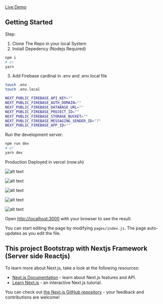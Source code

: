 [Live Demo](ttps://photocrop.now.sh)

## Getting Started

Step:

1. Clone The Repo in your local System
2. Install Depedency (Nodejs Required)
```bash
npm i
# or
yarn
```
3. Add Firebase cardinal in .env and .env.local file 
```bash
touch .env
touch .env.local
``` 

```bash
NEXT_PUBLIC_FIREBASE_API_KEY=""
NEXT_PUBLIC_FIREBASE_AUTH_DOMAIN=""
NEXT_PUBLIC_FIREBASE_DATABASE_URL=""
NEXT_PUBLIC_FIREBASE_PROJECT_ID=""
NEXT_PUBLIC_FIREBASE_STORAGE_BUCKET=""
NEXT_PUBLIC_FIREBASE_MESSAGING_SENDER_ID="7"
NEXT_PUBLIC_FIREBASE_APP_ID=""
```

Run the development server:

```bash
npm run dev
# or
yarn dev
```

Production Deployed in vercel (now.sh)

![alt text](https://user-images.githubusercontent.com/15128569/83929854-7b210400-a7b2-11ea-8759-473e0dae1565.png)

![alt text](https://user-images.githubusercontent.com/15128569/83930050-5bd6a680-a7b3-11ea-9f42-cb1a43ae7fdd.png)

![alt text](https://user-images.githubusercontent.com/15128569/83930056-6133f100-a7b3-11ea-828e-75f12beecd37.png)

![alt text](https://user-images.githubusercontent.com/15128569/83930058-61cc8780-a7b3-11ea-92a4-bf2d99ece431.png)

![alt text](https://user-images.githubusercontent.com/15128569/83930059-62fdb480-a7b3-11ea-8bdb-099b6f706e65.png)



Open [http://localhost:3000](http://localhost:3000) with your browser to see the result.


You can start editing the page by modifying `pages/index.js`. The page auto-updates as you edit the file.

## This project Bootstrap with Nextjs Framework (Server side Reactjs)


To learn more about Next.js, take a look at the following resources:

- [Next.js Documentation](https://nextjs.org/docs) - learn about Next.js features and API.
- [Learn Next.js](https://nextjs.org/learn) - an interactive Next.js tutorial.

You can check out [the Next.js GitHub repository](https://github.com/vercel/next.js/) - your feedback and contributions are welcome!
